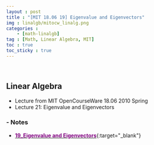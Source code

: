 ```yaml
---
layout : post
title : "[MIT 18.06 19] Eigenvalue and Eigenvectors"
img : linalgb/mitocw_linalg.png
categories : 
    - [math-linalgb]
tag : [Math, Linear Algebra, MIT]
toc : true
toc_sticky : true
---
```


<br/>

## Linear Algebra

- Lecture from MIT OpenCourseWare 18.06 2010 Spring
- Lecture 21: Eigenvalue and Eigenvectors

### - Notes

- [<span style="color:purple">**19_Eigenvalue and Eigenvectors**</span>](https://drive.google.com/file/d/1uUnZKa4G57F8cW-EWBihcbov2XgT-Rvn/view?usp=share_link){:target="_blank"}